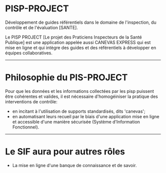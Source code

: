 PISP-PROJECT
============

Développement de guides référentiels dans le domaine de l'inspection, du contrôle et de l'évaluation [SANTE].

Le PISP PROJECT [Le projet des Praticiens Inspecteurs de la Santé Publique] est une application appelée 
aussi CANEVAS EXPRESS qui est mise en ligne et qui intègre des guides et des référentiels à développer 
en équipes collaboratives.

-------------------------------------------------------------------------------------------------------------

Philosophie du PIS-PROJECT
==========================

Pour que les données et les informations collectées par les pisp puissent être cohérentes et valides, il est
nécessaire d'homogéiniser la pratique des interventions de contrôle:
- en incitant à l'utilisation de supports standardisés, dits 'canevas';
- en automatisant leurs recueil par le biais d'une application mise en ligne et accessible d'une manière sécurisée (Système d'Information Fonctionnel).

-------------------------------------------------------------------------------------------------------------

Le SIF aura pour autres rôles
=============================

- La mise en ligne d'une banque de connaissance et de savoir.
